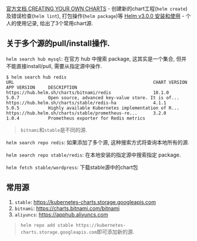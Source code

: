 [官方文档 CREATING YOUR OWN CHARTS](https://helm.sh/docs/intro/using_helm/#creating-your-own-charts)
    - 创建新的chart工程(`helm create`)及错误检查(`helm lint`), 打包操作(`helm package`)等
[Helm v3.0.0 安装和使用](https://blog.csdn.net/twingao/article/details/103218363)
    - 个人的使用记录, 给出了3个常用chart源.

## 关于多个源的pull/install操作.

`helm search hub mysql`: 在官方 hub 中搜索 package, 这其实是一个集合, 但并不能直接install/pull, 需要从指定源中操作.

```
$ helm search hub redis
URL                                                     CHART VERSION   APP VERSION     DESCRIPTION
https://hub.helm.sh/charts/bitnami/redis                10.1.0          5.0.7           Open source, advanced key-value store. It is of...
https://hub.helm.sh/charts/stable/redis-ha              4.1.1           5.0.5           Highly available Kubernetes implementation of R...
https://hub.helm.sh/charts/stable/prometheus-re...      3.2.0           1.0.4           Prometheus exporter for Redis metrics
```

> `bitnami`和`stable`是不同的源.

`helm search repo redis`: 如果添加了多个源, 这种搜索方式将查询本地所有的源.

`helm search repo stable/redis`: 在本地安装的指定源中搜索指定 package.

`helm fetch stable/wordpress`: 下载stable源中的chart包

## 常用源

1. `stable`:     https://kubernetes-charts.storage.googleapis.com
2. `bitnami`:    https://charts.bitnami.com/bitnami
3. `aliyuncs`:   https://apphub.aliyuncs.com

> `helm repo add stable https://kubernetes-charts.storage.googleapis.com`即可添加新的源.
